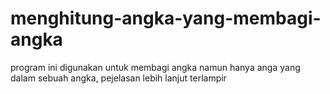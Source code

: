 # menghitung-angka-yang-membagi-angka
program ini digunakan untuk membagi angka namun hanya anga yang dalam sebuah angka, pejelasan lebih lanjut terlampir
